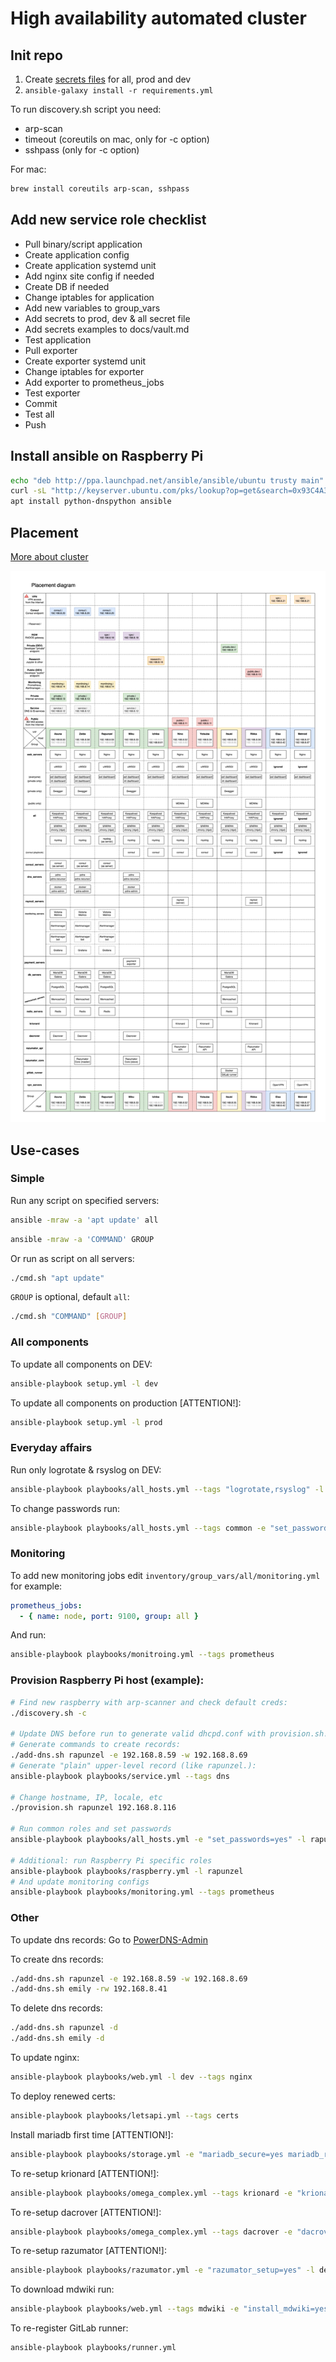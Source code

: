 # High availability automated cluster 


## Init repo

1) Create [secrets files](docs/vault.md) for all, prod and dev
2) `ansible-galaxy install -r requirements.yml`

To run discovery.sh script you need:
- arp-scan
- timeout (coreutils on mac, only for -c option)
- sshpass (only for -c option)

For mac:
```bash
brew install coreutils arp-scan, sshpass
```


## Add new service role checklist

- Pull binary/script application
- Create application config
- Create application systemd unit
- Add nginx site config if needed
- Create DB if needed
- Change iptables for application
- Add new variables to group_vars
- Add secrets to prod, dev & all secret file
- Add secrets examples to docs/vault.md
- Test application
- Pull exporter
- Create exporter systemd unit
- Change iptables for exporter
- Add exporter to prometheus_jobs
- Test exporter
- Commit
- Test all
- Push


## Install ansible on Raspberry Pi
```bash
echo "deb http://ppa.launchpad.net/ansible/ansible/ubuntu trusty main" >> /etc/apt/sources.list
curl -sL "http://keyserver.ubuntu.com/pks/lookup?op=get&search=0x93C4A3FD7BB9C367" | apt-key add
apt install python-dnspython ansible
```


## Placement

[More about cluster](docs/cluster.md)

![Placement diagram](docs/schemes/Placement.png)


## Use-cases

### Simple

Run any script on specified servers:
```bash
ansible -mraw -a 'apt update' all
```

```bash
ansible -mraw -a 'COMMAND' GROUP
```

Or run as script on all servers:
```bash
./cmd.sh "apt update"
```

`GROUP` is optional, default `all`:
```bash
./cmd.sh "COMMAND" [GROUP]
```

### All components

To update all components on DEV:
```bash
ansible-playbook setup.yml -l dev
```

To update all components on production [ATTENTION!]:
```bash
ansible-playbook setup.yml -l prod
```

### Everyday affairs

Run only logrotate & rsyslog on DEV:
```bash
ansible-playbook playbooks/all_hosts.yml --tags "logrotate,rsyslog" -l dev
```

To change passwords run:
```bash
ansible-playbook playbooks/all_hosts.yml --tags common -e "set_passwords=yes"
```

### Monitoring

To add new monitoring jobs edit `inventory/group_vars/all/monitoring.yml` for example:
```yaml
prometheus_jobs:
  - { name: node, port: 9100, group: all }
```
And run:
```bash
ansible-playbook playbooks/monitroing.yml --tags prometheus
```

### Provision Raspberry Pi host (example):
```bash
# Find new raspberry with arp-scanner and check default creds:
./discovery.sh -c

# Update DNS before run to generate valid dhcpd.conf with provision.sh!
# Generate commands to create records:
./add-dns.sh rapunzel -e 192.168.8.59 -w 192.168.8.69
# Generate "plain" upper-level record (like rapunzel.):
ansible-playbook playbooks/service.yml --tags dns

# Change hostname, IP, locale, etc
./provision.sh rapunzel 192.168.8.116

# Run common roles and set passwords
ansible-playbook playbooks/all_hosts.yml -e "set_passwords=yes" -l rapunzel

# Additional: run Raspberry Pi specific roles
ansible-playbook playbooks/raspberry.yml -l rapunzel
# And update monitoring configs
ansible-playbook playbooks/monitoring.yml --tags prometheus
```

### Other

To update dns records:
Go to [PowerDNS-Admin](https://dns.argobay.ml/)

To create dns records:
```bash
./add-dns.sh rapunzel -e 192.168.8.59 -w 192.168.8.69
./add-dns.sh emily -rw 192.168.8.41
```

To delete dns records:
```bash
./add-dns.sh rapunzel -d
./add-dns.sh emily -d
```

To update nginx:
```bash
ansible-playbook playbooks/web.yml -l dev --tags nginx
```

To deploy renewed certs:
```bash
ansible-playbook playbooks/letsapi.yml --tags certs
```

Install mariadb first time [ATTENTION!]:
```bash
ansible-playbook playbooks/storage.yml -e "mariadb_secure=yes mariadb_rejoin=yes mariadb_init=yes" -l dev
```

To re-setup krionard [ATTENTION!]:
```bash
ansible-playbook playbooks/omega_complex.yml --tags krionard -e "krionard_setup=yes" -l dev
```

To re-setup dacrover [ATTENTION!]:
```bash
ansible-playbook playbooks/omega_complex.yml --tags dacrover -e "dacrover_setup=yes" -l dev
```

To re-setup razumator [ATTENTION!]:
```bash
ansible-playbook playbooks/razumator.yml -e "razumator_setup=yes" -l dev
```

To download mdwiki run:
```bash
ansible-playbook playbooks/web.yml --tags mdwiki -e "install_mdwiki=yes"
```

To re-register GitLab runner:
```bash
ansible-playbook playbooks/runner.yml
```
